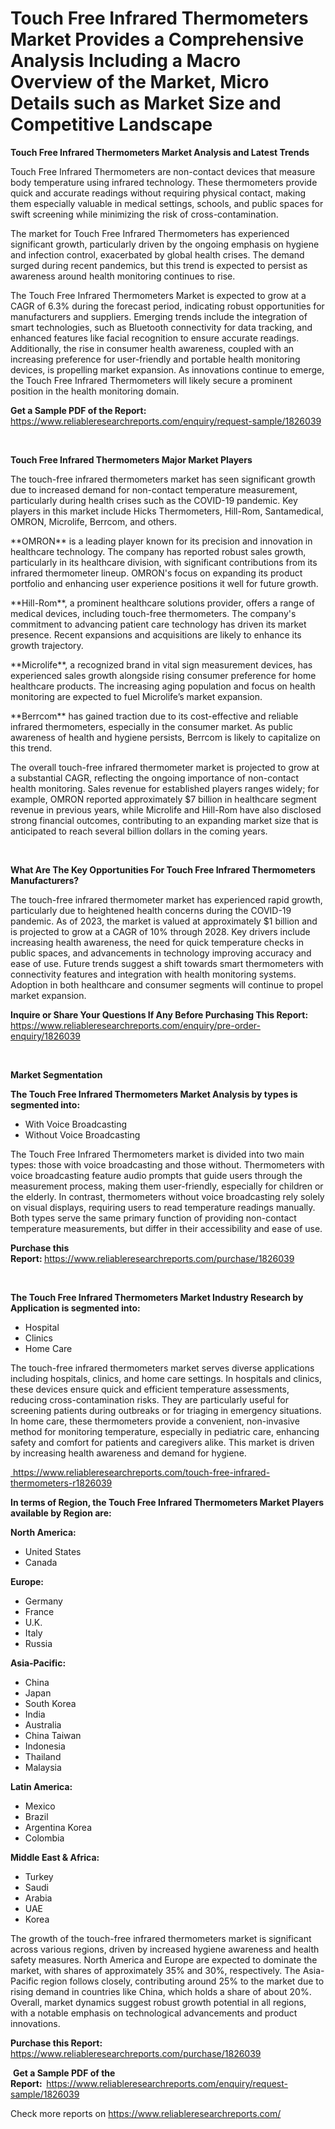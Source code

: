<p><h1>Touch Free Infrared Thermometers Market Provides a Comprehensive Analysis Including a Macro Overview of the Market, Micro Details such as Market Size and Competitive Landscape</h1></p><p><strong>Touch Free Infrared Thermometers Market Analysis and Latest Trends</strong></p>
<p><p>Touch Free Infrared Thermometers are non-contact devices that measure body temperature using infrared technology. These thermometers provide quick and accurate readings without requiring physical contact, making them especially valuable in medical settings, schools, and public spaces for swift screening while minimizing the risk of cross-contamination. </p><p>The market for Touch Free Infrared Thermometers has experienced significant growth, particularly driven by the ongoing emphasis on hygiene and infection control, exacerbated by global health crises. The demand surged during recent pandemics, but this trend is expected to persist as awareness around health monitoring continues to rise. </p><p>The Touch Free Infrared Thermometers Market is expected to grow at a CAGR of 6.3% during the forecast period, indicating robust opportunities for manufacturers and suppliers. Emerging trends include the integration of smart technologies, such as Bluetooth connectivity for data tracking, and enhanced features like facial recognition to ensure accurate readings. Additionally, the rise in consumer health awareness, coupled with an increasing preference for user-friendly and portable health monitoring devices, is propelling market expansion. As innovations continue to emerge, the Touch Free Infrared Thermometers will likely secure a prominent position in the health monitoring domain.</p></p>
<p><strong>Get a Sample PDF of the Report:&nbsp;</strong> <a href="https://www.reliableresearchreports.com/enquiry/request-sample/1826039?utm_campaign=3056&utm_medium=2&utm_source=Github&utm_content=ia&utm_term=03032025&utm_id=touch-free-infrared-thermometers">https://www.reliableresearchreports.com/enquiry/request-sample/1826039</a></p>
<p>&nbsp;</p>
<p><strong>Touch Free Infrared Thermometers Major Market Players</strong></p>
<p><p>The touch-free infrared thermometers market has seen significant growth due to increased demand for non-contact temperature measurement, particularly during health crises such as the COVID-19 pandemic. Key players in this market include Hicks Thermometers, Hill-Rom, Santamedical, OMRON, Microlife, Berrcom, and others.</p><p>**OMRON** is a leading player known for its precision and innovation in healthcare technology. The company has reported robust sales growth, particularly in its healthcare division, with significant contributions from its infrared thermometer lineup. OMRON's focus on expanding its product portfolio and enhancing user experience positions it well for future growth.</p><p>**Hill-Rom**, a prominent healthcare solutions provider, offers a range of medical devices, including touch-free thermometers. The company's commitment to advancing patient care technology has driven its market presence. Recent expansions and acquisitions are likely to enhance its growth trajectory.</p><p>**Microlife**, a recognized brand in vital sign measurement devices, has experienced sales growth alongside rising consumer preference for home healthcare products. The increasing aging population and focus on health monitoring are expected to fuel Microlife’s market expansion.</p><p>**Berrcom** has gained traction due to its cost-effective and reliable infrared thermometers, especially in the consumer market. As public awareness of health and hygiene persists, Berrcom is likely to capitalize on this trend.</p><p>The overall touch-free infrared thermometer market is projected to grow at a substantial CAGR, reflecting the ongoing importance of non-contact health monitoring. Sales revenue for established players ranges widely; for example, OMRON reported approximately $7 billion in healthcare segment revenue in previous years, while Microlife and Hill-Rom have also disclosed strong financial outcomes, contributing to an expanding market size that is anticipated to reach several billion dollars in the coming years.</p></p>
<p>&nbsp;</p>
<p><strong>What Are The Key Opportunities For Touch Free Infrared Thermometers Manufacturers?</strong></p>
<p><p>The touch-free infrared thermometer market has experienced rapid growth, particularly due to heightened health concerns during the COVID-19 pandemic. As of 2023, the market is valued at approximately $1 billion and is projected to grow at a CAGR of 10% through 2028. Key drivers include increasing health awareness, the need for quick temperature checks in public spaces, and advancements in technology improving accuracy and ease of use. Future trends suggest a shift towards smart thermometers with connectivity features and integration with health monitoring systems. Adoption in both healthcare and consumer segments will continue to propel market expansion.</p></p>
<p><strong>Inquire or Share Your Questions If Any Before Purchasing This Report:</strong> <a href="https://www.reliableresearchreports.com/enquiry/pre-order-enquiry/1826039?utm_campaign=3056&utm_medium=2&utm_source=Github&utm_content=ia&utm_term=03032025&utm_id=touch-free-infrared-thermometers">https://www.reliableresearchreports.com/enquiry/pre-order-enquiry/1826039</a></p>
<p>&nbsp;</p>
<p><strong>Market Segmentation</strong></p>
<p><strong>The Touch Free Infrared Thermometers Market Analysis by types is segmented into:</strong></p>
<p><ul><li>With Voice Broadcasting</li><li>Without Voice Broadcasting</li></ul></p>
<p><p>The Touch Free Infrared Thermometers market is divided into two main types: those with voice broadcasting and those without. Thermometers with voice broadcasting feature audio prompts that guide users through the measurement process, making them user-friendly, especially for children or the elderly. In contrast, thermometers without voice broadcasting rely solely on visual displays, requiring users to read temperature readings manually. Both types serve the same primary function of providing non-contact temperature measurements, but differ in their accessibility and ease of use.</p></p>
<p><strong>Purchase this Report:&nbsp;</strong><a href="https://www.reliableresearchreports.com/purchase/1826039?utm_campaign=3056&utm_medium=2&utm_source=Github&utm_content=ia&utm_term=03032025&utm_id=touch-free-infrared-thermometers">https://www.reliableresearchreports.com/purchase/1826039</a></p>
<p>&nbsp;</p>
<p><strong>The Touch Free Infrared Thermometers Market Industry Research by Application is segmented into:</strong></p>
<p><ul><li>Hospital</li><li>Clinics</li><li>Home Care</li></ul></p>
<p><p>The touch-free infrared thermometers market serves diverse applications including hospitals, clinics, and home care settings. In hospitals and clinics, these devices ensure quick and efficient temperature assessments, reducing cross-contamination risks. They are particularly useful for screening patients during outbreaks or for triaging in emergency situations. In home care, these thermometers provide a convenient, non-invasive method for monitoring temperature, especially in pediatric care, enhancing safety and comfort for patients and caregivers alike. This market is driven by increasing health awareness and demand for hygiene.</p></p>
<p><a href="https://www.reliableresearchreports.com/touch-free-infrared-thermometers-r1826039?utm_campaign=3056&utm_medium=2&utm_source=Github&utm_content=ia&utm_term=03032025&utm_id=touch-free-infrared-thermometers">&nbsp;https://www.reliableresearchreports.com/touch-free-infrared-thermometers-r1826039</a></p>
<p><strong>In terms of Region, the Touch Free Infrared Thermometers Market Players available by Region are:</strong></p>
<p>
    <p> <strong> North America: </strong>
        <ul>
            <li>United States</li>
            <li>Canada</li>
        </ul>
        </p> 
    <p> <strong> Europe: </strong>
        <ul>
            <li>Germany</li>
            <li>France</li>
            <li>U.K.</li>
            <li>Italy</li>
            <li>Russia</li>
        </ul>
        </p> 
    <p> <strong> Asia-Pacific: </strong>
        <ul>
            <li>China</li>
            <li>Japan</li>
            <li>South Korea</li>
            <li>India</li>
            <li>Australia</li>
            <li>China Taiwan</li>
            <li>Indonesia</li>
            <li>Thailand</li>
            <li>Malaysia</li>
        </ul>
        </p> 
    <p> <strong> Latin America: </strong>
        <ul>
            <li>Mexico</li>
            <li>Brazil</li>
            <li>Argentina Korea</li>
            <li>Colombia</li>
        </ul>
        </p> 
    <p> <strong> Middle East & Africa: </strong>
        <ul>
            <li>Turkey</li>
            <li>Saudi</li>
            <li>Arabia</li>
            <li>UAE</li>
            <li>Korea</li>
        </ul>
    </p>
    </p>
<p><p>The growth of the touch-free infrared thermometers market is significant across various regions, driven by increased hygiene awareness and health safety measures. North America and Europe are expected to dominate the market, with shares of approximately 35% and 30%, respectively. The Asia-Pacific region follows closely, contributing around 25% to the market due to rising demand in countries like China, which holds a share of about 20%. Overall, market dynamics suggest robust growth potential in all regions, with a notable emphasis on technological advancements and product innovations.</p></p>
<p><strong>Purchase this Report: </strong><a href="https://www.reliableresearchreports.com/purchase/1826039?utm_campaign=3056&utm_medium=2&utm_source=Github&utm_content=ia&utm_term=03032025&utm_id=touch-free-infrared-thermometers">https://www.reliableresearchreports.com/purchase/1826039</a></p>
<p>&nbsp;<strong>Get a Sample PDF of the Report:&nbsp;&nbsp;</strong><a href="https://www.reliableresearchreports.com/enquiry/request-sample/1826039?utm_campaign=3056&utm_medium=2&utm_source=Github&utm_content=ia&utm_term=03032025&utm_id=touch-free-infrared-thermometers">https://www.reliableresearchreports.com/enquiry/request-sample/1826039</a></p>
<p><strong></strong></p>
<p>Check more reports on <a href="https://www.reliableresearchreports.com/?utm_campaign=3056&utm_medium=2&utm_source=Github&utm_content=ia&utm_term=03032025&utm_id=touch-free-infrared-thermometers">https://www.reliableresearchreports.com/</a></p>